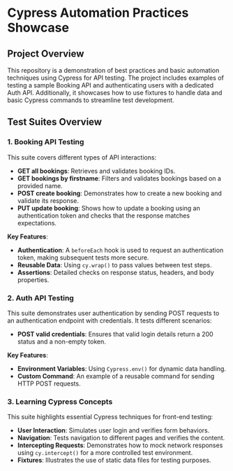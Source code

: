 
# Cypress Automation Practices Showcase

## Project Overview

This repository is a demonstration of best practices and basic automation techniques using Cypress for API testing. The project includes examples of testing a sample Booking API and authenticating users with a dedicated Auth API. Additionally, it showcases how to use fixtures to handle data and basic Cypress commands to streamline test development.

## Test Suites Overview

### 1. **Booking API Testing**
This suite covers different types of API interactions:
- **GET all bookings**: Retrieves and validates booking IDs.
- **GET bookings by firstname**: Filters and validates bookings based on a provided name.
- **POST create booking**: Demonstrates how to create a new booking and validate its response.
- **PUT update booking**: Shows how to update a booking using an authentication token and checks that the response matches expectations.

**Key Features**:
- **Authentication**: A `beforeEach` hook is used to request an authentication token, making subsequent tests more secure.
- **Reusable Data**: Using `cy.wrap()` to pass values between test steps.
- **Assertions**: Detailed checks on response status, headers, and body properties.

### 2. **Auth API Testing**
This suite demonstrates user authentication by sending POST requests to an authentication endpoint with credentials. It tests different scenarios:
- **POST valid credentials**: Ensures that valid login details return a 200 status and a non-empty token.

**Key Features**:
- **Environment Variables**: Using `Cypress.env()` for dynamic data handling.
- **Custom Command**: An example of a reusable command for sending HTTP POST requests.

### 3. **Learning Cypress Concepts**
This suite highlights essential Cypress techniques for front-end testing:
- **User Interaction**: Simulates user login and verifies form behaviors.
- **Navigation**: Tests navigation to different pages and verifies the content.
- **Intercepting Requests**: Demonstrates how to mock network responses using `cy.intercept()` for a more controlled test environment.
- **Fixtures**: Illustrates the use of static data files for testing purposes.


